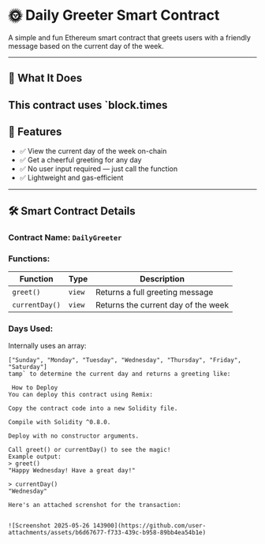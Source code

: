 # 🌞 Daily Greeter Smart Contract

A simple and fun Ethereum smart contract that greets users with a friendly message based on the current day of the week.

---

## 🧠 What It Does

This contract uses `block.times
---

## 🚀 Features

- ✅ View the current day of the week on-chain
- ✅ Get a cheerful greeting for any day
- ✅ No user input required — just call the function
- ✅ Lightweight and gas-efficient

---

## 🛠 Smart Contract Details

### Contract Name: `DailyGreeter`

### Functions:

| Function        | Type   | Description                              |
|----------------|--------|------------------------------------------|
| `greet()`       | `view` | Returns a full greeting message          |
| `currentDay()`  | `view` | Returns the current day of the week      |

### Days Used:
Internally uses an array:
```solidity
["Sunday", "Monday", "Tuesday", "Wednesday", "Thursday", "Friday", "Saturday"]
tamp` to determine the current day and returns a greeting like:

 How to Deploy
You can deploy this contract using Remix:

Copy the contract code into a new Solidity file.

Compile with Solidity ^0.8.0.

Deploy with no constructor arguments.

Call greet() or currentDay() to see the magic!
Example output:
> greet()
"Happy Wednesday! Have a great day!"

> currentDay()
"Wednesday"

Here's an attached screnshot for the transaction:


![Screenshot 2025-05-26 143900](https://github.com/user-attachments/assets/b6d67677-f733-439c-b958-89bb4ea54b1e)



